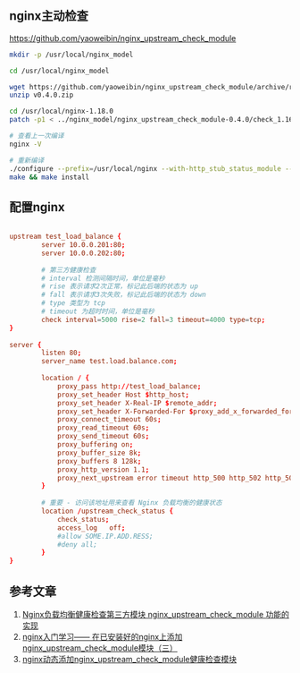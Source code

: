 ## nginx主动检查

https://github.com/yaoweibin/nginx_upstream_check_module

```bash
mkdir -p /usr/local/nginx_model

cd /usr/local/nginx_model

wget https://github.com/yaoweibin/nginx_upstream_check_module/archive/refs/tags/v0.4.0.zip
unzip v0.4.0.zip

cd /usr/local/nginx-1.18.0
patch -p1 < ../nginx_model/nginx_upstream_check_module-0.4.0/check_1.16.1+.patch

# 查看上一次编译
nginx -V

# 重新编译
./configure --prefix=/usr/local/nginx --with-http_stub_status_module --with-http_ssl_module --add-module=/usr/local/nginx_model/nginx_upstream_check_module-0.4.0
make && make install
```

## 配置nginx

```conf
 
upstream test_load_balance {
        server 10.0.0.201:80;
        server 10.0.0.202:80;
		
		# 第三方健康检查
		# interval 检测间隔时间，单位是毫秒
		# rise 表示请求2次正常，标记此后端的状态为 up
		# fall 表示请求3次失败，标记此后端的状态为 down 
		# type 类型为 tcp
		# timeout 为超时时间，单位是毫秒
		check interval=5000 rise=2 fall=3 timeout=4000 type=tcp;
}
 
server {
        listen 80;
        server_name test.load.balance.com;
 
        location / {
			proxy_pass http://test_load_balance;
			proxy_set_header Host $http_host;
			proxy_set_header X-Real-IP $remote_addr;
			proxy_set_header X-Forwarded-For $proxy_add_x_forwarded_for;	
			proxy_connect_timeout 60s;
			proxy_read_timeout 60s;
			proxy_send_timeout 60s;
			proxy_buffering on;
			proxy_buffer_size 8k;
			proxy_buffers 8 128k;
			proxy_http_version 1.1;
			proxy_next_upstream error timeout http_500 http_502 http_503 http_504;
        }
		
        # 重要 - 访问该地址用来查看 Nginx 负载均衡的健康状态
		location /upstream_check_status {
			check_status;
			access_log   off;
			#allow SOME.IP.ADD.RESS;
			#deny all;
		}
}
```



## 参考文章

1. [Nginx负载均衡健康检查第三方模块 nginx_upstream_check_module 功能的实现](https://blog.csdn.net/qq_40880022/article/details/121882051)
2. [nginx入门学习—— 在已安装好的nginx上添加nginx_upstream_check_module模块（三）](https://blog.csdn.net/Cherry8811cy/article/details/40711965)
3. [nginx动态添加nginx_upstream_check_module健康检查模块](https://www.cnblogs.com/LiuChang-blog/p/12501226.html)